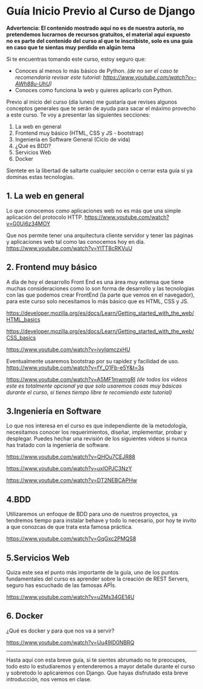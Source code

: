 # Guía Inicio Previo al Curso de Django

**Advertencia: El contenido mostrado aquí no es de nuestra autoría, no pretendemos lucrarnos de recursos gratuitos, el material aquí expuesto no es parte
del contenido del curso al que te inscribiste, solo es una guía en caso que te sientas muy perdido en algún tema**

Si te encuentras tomando este curso, estoy seguro que:
- Conoces al menos lo más básico de Python. *(de no ser el caso te recomendaría revisar este tutorial: https://www.youtube.com/watch?v=-AWh88u-UhU)*
- Conoces como funciona la web y quieres aplicarlo con Python.

Previo al inicio del curso (día lunes) me gustaría que revises algunos conceptos generales que te serán de ayuda para sacar el máximo provecho a este curso. 
Te voy a presentar las siguientes secciones:
1. La web en general
2. Frontend muy básico (HTML, CSS y JS - bootstrap)
3. Ingeniería en Software General (Ciclo de vida)
4. ¿Qué es BDD?
5. Servicios Web 
6. Docker

Sientete en la libertad de saltarte cualquier sección o cerrar esta guía si ya dominas estas tecnologías.

## 1. La web en general
Lo que conocemos como aplicaciones web no es más que una simple aplicación del protocolo HTTP.
https://www.youtube.com/watch?v=G0Ui6z34MOY

Que nos permite tener una arquitectura cliente servidor y tener las páginas y aplicaciones web tal como las conocemos hoy en día.
https://www.youtube.com/watch?v=YlTT8cRKVuU

## 2. Frontend muy básico
A día de hoy el desarrollo Front End es una área muy extensa que tiene muchas consideraciones como lo son forma de desarrollo y las tecnologías con las que 
podemos crear FrontEnd (la parte que vemos en el navegador), para este curso solo necesitamos lo más básico que es HTML, CSS y JS.

https://developer.mozilla.org/es/docs/Learn/Getting_started_with_the_web/HTML_basics

https://developer.mozilla.org/es/docs/Learn/Getting_started_with_the_web/CSS_basics

https://www.youtube.com/watch?v=ivyIqmczxHU

Eventualmente usaremos bootstrap por su rapidez y facilidad de uso. 
https://www.youtube.com/watch?v=fY_O1Fb-e5Y&t=3s

https://www.youtube.com/watch?v=A5MF1mwmgRI *(de todos los videos este es totalmente opcional ya que solo usaremos cosas muy básicas
durante el curso, si tienes tiempo libre te recomiendo este tutorial)*

## 3.Ingeniería en Software
Lo que nos interesa en el curso es que independiente de la metodología, necesitamos conocer los requerimientos, diseñar, implementar, probar y desplegar.
Puedes hechar una revisión de los siguientes videos si nunca has tratado con la ingeniería de software.

https://www.youtube.com/watch?v=QHOu7CEJR88

https://www.youtube.com/watch?v=uxlOPJC3NzY

https://www.youtube.com/watch?v=DT2NEBCAPHw

## 4.BDD
Utilizaremos un enfoque de BDD para uno de nuestros proyectos, ya tendremos tiempo para instalar behave y todo lo necesario, por hoy te invito a que conozcas
de que trata esta famosa práctica.

https://www.youtube.com/watch?v=GqGxc2PMQS8

## 5.Servicios Web
Quiza este sea el punto más importante de la guía, uno de los puntos fundamentales del curso es aprender sobre la creación de REST Servers, seguro has 
escuchado de las famosas APÏs.

https://www.youtube.com/watch?v=u2Ms34GE14U

## 6. Docker
¿Qué es docker y para que nos va a servir?

https://www.youtube.com/watch?v=Uu49ID0NBRQ

____
Hasta aquí con esta breve guía, si te sientes abrumado no te preocupes, todo esto lo estudiaremos y entenderemos a mayor detalle durante el curso
y sobretodo lo aplicaremos con Django. Que hayas disfrutado esta breve introducción, nos vemos en clase.
